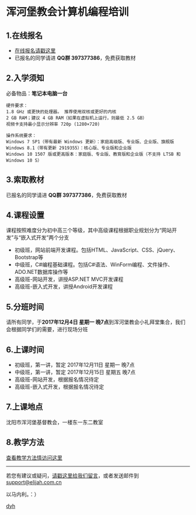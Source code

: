 # 浑河堡教会计算机编程培训

## 1.在线报名
- [在线报名请戳这里](https://www.wenjuan.in/s/f6zyum/)
- 已报名的同学请进 **QQ群 397377386**，免费获取教材


## 2.入学须知
必备物品：**笔记本电脑一台**

    硬件要求：
    1.8 GHz 或更快的处理器。 推荐使用双核或更好的内核
    2 GB RAM；建议 4 GB RAM（如果在虚拟机上运行，则最低 2.5 GB）
    视频卡支持最小显示分辨率 720p (1280×720)

    操作系统要求：
    Windows 7 SP1（带有最新 Windows 更新）：家庭高级版、专业版、企业版、旗舰版
    Windows 8.1（带有更新 2919355）：核心版、专业版和企业版
    Windows 10 1507 版或更高版本：家庭版、专业版、教育版和企业版（不支持 LTSB 和 Windows 10 S）



## 3.索取教材
已报名的同学请进 **QQ群 397377386**，免费获取教材


## 4.课程设置
课程按照难度分为初中高三个等级，其中高级课程根据职业规划分为“网站开发”与“嵌入式开发”两个分支

- 初级班，网站前端开发课程。包括HTML、JavaScript、CSS、jQuery、Bootstrap等
- 中级班，C#编程基础课程。包括C#语法、WinForm编程、文件操作、ADO.NET数据库操作等
- 高级班-网站开发，讲授ASP.NET MVC开发课程
- 高级班-嵌入式开发，讲授Android开发课程


## 5.分班时间
请所有同学，于**2017年12月4日 星期一 晚7点**到浑河堡教会小礼拜堂集合，我们会根据同学们的需要，进行现场分班


## 6.上课时间
- 初级班，第一讲，暂定 2017年12月11日 星期一 晚7点
- 中级班，第一讲，暂定 2017年12月15日 星期五 晚7点
- 高级班-网站开发，根据报名情况待定
- 高级班-嵌入式开发，根据报名情况待定


## 7.上课地点
沈阳市浑河堡基督教会，一楼东一东二教室


## 8.教学方法
[查看教学方法情访问这里](教学方法.md)



--------------

若您有建议或疑问，[请戳这里给我们留言](https://github.com/ElijahLabs/7300/issues)，或者发送邮件到[support@elijah.com.cn](mailto:support@elijah.com.cn)

以马内利。：）

[dyh](https://github.com/dyh)
